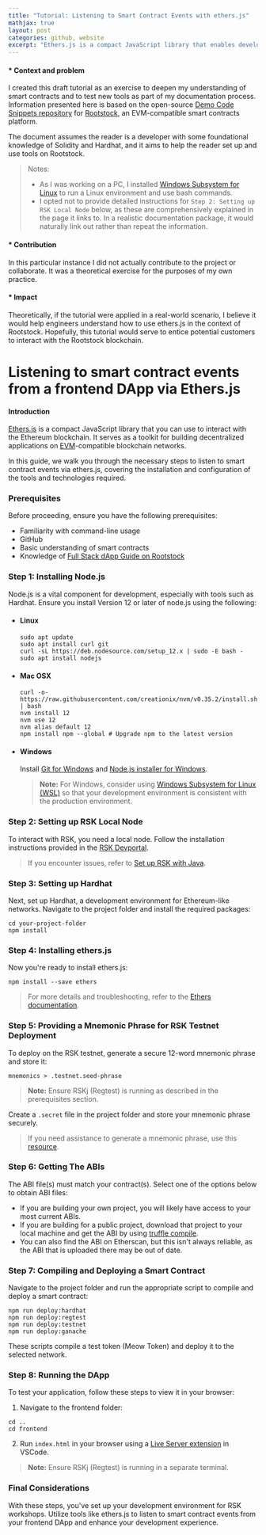 ```yaml
---
title: "Tutorial: Listening to Smart Contract Events with ethers.js"
mathjax: true
layout: post
categories: github, website
excerpt: "Ethers.js is a compact JavaScript library that enables developers to interact with the Ethereum blockchain. It serves as a toolkit for building decentralized applications on EVM-compatible blockchain networks.<br><br>This guide walks you through the steps to listen to smart contract events via ethers.js, covering the installation and configuration of the tools and technologies required."
---
```


#### * Context and problem

I created this draft tutorial as an exercise to deepen my understanding of smart contracts and to test new tools as part of my documentation process. Information presented here is based on the open-source [Demo Code Snippets repository](https://github.com/rsksmart/demo-code-snippets) for [Rootstock](https://rootstock.io/), an EVM-compatible smart contracts platform. 

The document assumes the reader is a developer with some foundational knowledge of Solidity and Hardhat, and it aims to help the reader set up and use tools on Rootstock.  

> Notes:
> - As I was working on a PC, I installed [Windows Subsystem for Linux](https://learn.microsoft.com/en-us/windows/dev-environment/javascript/nodejs-on-wsl) to run a Linux environment and use bash commands.
> - I opted not to provide detailed instructions for `Step 2: Setting up RSK Local Node` below, as these are comprehensively explained in the page it links to. In a realistic documentation package, it would naturally link out rather than repeat the information.  

#### * Contribution

In this particular instance I did not actually contribute to the project or collaborate. It was a theoretical exercise for the purposes of my own practice.

#### * Impact

Theoretically, if the tutorial were applied in a real-world scenario, I believe it would help engineers understand how to use ethers.js in the context of Rootstock. Hopefully, this tutorial would serve to entice potential customers to interact with the Rootstock blockchain.

# Listening to smart contract events from a frontend DApp via Ethers.js

#### Introduction

[Ethers.js](https://docs.ethers.org/v5/) is a compact JavaScript library that you can use to interact with the Ethereum blockchain. It serves as a toolkit for building decentralized applications on [EVM](https://ethereum.org/en/developers/docs/evm/)-compatible blockchain networks.

In this guide, we walk you through the necessary steps to listen to smart contract events via ethers.js, covering the installation and configuration of the tools and technologies required.

### Prerequisites

Before proceeding, ensure you have the following prerequisites:

- Familiarity with command-line usage
- GitHub
- Basic understanding of smart contracts
- Knowledge of [Full Stack dApp Guide on Rootstock](https://dev.rootstock.io/guides/full-stack-dapp-on-rsk/part1-overview/)

### Step 1: Installing Node.js

Node.js is a vital component for development, especially with tools such as Hardhat. Ensure you install Version 12 or later of node.js using the following:

- #### Linux

    ```shell
    sudo apt update
    sudo apt install curl git
    curl -sL https://deb.nodesource.com/setup_12.x | sudo -E bash -
    sudo apt install nodejs
    ```

- #### Mac OSX

    ```shell
    curl -o- https://raw.githubusercontent.com/creationix/nvm/v0.35.2/install.sh | bash
    nvm install 12
    nvm use 12
    nvm alias default 12
    npm install npm --global # Upgrade npm to the latest version
    ```

- #### Windows

    Install [Git for Windows](https://git-scm.com/download/win) and [Node.js installer for Windows](https://nodejs.org/dist/latest-v12.x/).

    > **Note:** For Windows, consider using [Windows Subsystem for Linux (WSL)](https://learn.microsoft.com/en-us/windows/dev-environment/javascript/nodejs-on-wsl) so that your development environment is consistent with the production environment.

### Step 2: Setting up RSK Local Node

To interact with RSK, you need a local node. Follow the installation instructions provided in the [RSK Devportal](https://dev.rootstock.io/quick-start/step1-install-rsk-local-node/).

> If you encounter issues, refer to [Set up RSK with Java](https://dev.rootstock.io/rsk/node/install/operating-systems/java/).

### Step 3: Setting up Hardhat

Next, set up Hardhat, a development environment for Ethereum-like networks. Navigate to the project folder and install the required packages:

```shell
cd your-project-folder
npm install
```

### Step 4: Installing ethers.js

Now you're ready to install ethers.js:

```shell
npm install --save ethers
```

> For more details and troubleshooting, refer to the [Ethers documentation](https://docs.ethers.io/v5/getting-started/).

### Step 5: Providing a Mnemonic Phrase for RSK Testnet Deployment

To deploy on the RSK testnet, generate a secure 12-word mnemonic phrase and store it:

```shell
mnemonics > .testnet.seed-phrase
```

> **Note:** Ensure RSKj (Regtest) is running as described in the prerequisites section.

Create a `.secret` file in the project folder and store your mnemonic phrase securely.

> If you need assistance to generate a mnemonic phrase, use this [resource](https://iancoleman.io/bip39/).

### Step 6: Getting The ABIs

The ABI file(s) must match your contract(s). Select one of the options below to obtain ABI files:

- If you are building your own project, you will likely have access to your most current ABIs.
- If you are building for a public project, download that project to your local machine and get the ABI by using [truffle compile](https://truffleframework.com/docs/truffle/overview).
- You can also find the ABI on Etherscan, but this isn't always reliable, as the ABI that is uploaded there may be out of date.

### Step 7: Compiling and Deploying a Smart Contract

Navigate to the project folder and run the appropriate script to compile and deploy a smart contract:

```shell
npm run deploy:hardhat
npm run deploy:regtest
npm run deploy:testnet
npm run deploy:ganache
```

These scripts compile a test token (Meow Token) and deploy it to the selected network.

### Step 8: Running the DApp

To test your application, follow these steps to view it in your browser:

1. Navigate to the frontend folder:

```shell
cd ..
cd frontend
```

2. Run `index.html` in your browser using a [Live Server extension](https://marketplace.visualstudio.com/items?itemName=ritwickdey.LiveServer) in VSCode.

> **Note:** Ensure RSKj (Regtest) is running in a separate terminal.

### Final Considerations

With these steps, you've set up your development environment for RSK workshops. Utilize tools like ethers.js to listen to smart contract events from your frontend DApp and enhance your development experience.


